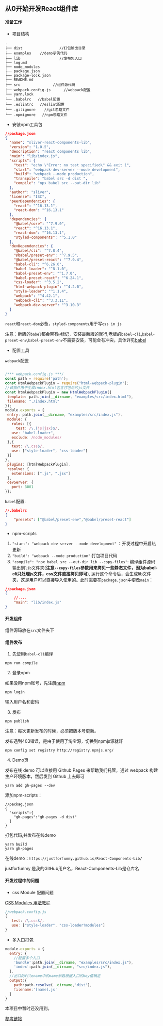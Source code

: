 ## 从0开始开发React组件库

#### 准备工作

+ 项目结构

```
.
├── dist                 //打包输出目录
├── examples    //demo示例代码                
├── lib                  //发布包入口                 
├── log.md
├── node_modules
├── package.json
├── package-lock.json
├── README.md
├── src               //组件源代码
├── webpack.config.js      //webpack配置
└── yarn.lock
└── .babelrc   //babel配置
└── .eslintrc   //eslint配置
└── .gitignore    //git忽略文件
└── .npmignore   //npm忽略文件

```

+ 安装npm工具包

````json
//package.json
{
  "name": "sliver-react-components-lib",
  "version": "1.0.5",
  "description": "react components lib",
  "main": "lib/index.js",
  "scripts": {
    "test": "echo \"Error: no test specified\" && exit 1",
    "start": "webpack-dev-server --mode development",
    "build": "webpack --mode production",
    "transpile": "babel src -d dist ",
    "compile": "npx babel src --out-dir lib"
  },
  "author": "sliver",
  "license": "ISC",
  "peerDependencies": {
    "react": "^16.13.1",
    "react-dom": "^16.13.1"
  },
  "dependencies": {
    "@babel/core": "^7.9.0",
    "react": "^16.13.1",
    "react-dom": "^16.13.1",
    "styled-components": "^5.1.0"
  },
  "devDependencies": {
    "@babel/cli": "^7.8.4",
    "@babel/preset-env": "^7.9.5",
    "@babel/preset-react": "^7.9.4",
    "babel-cli": "^6.26.0",
    "babel-loader": "^8.1.0",
    "babel-preset-env": "^1.7.0",
    "babel-preset-react": "^6.24.1",
    "css-loader": "^3.5.2",
    "html-webpack-plugin": "^4.2.0",
    "style-loader": "^1.1.4",
    "webpack": "^4.42.1",
    "webpack-cli": "^3.3.11",
    "webpack-dev-server": "^3.10.3"
  }
}

````
`react`和`react-dom`必备，`styled-components`用于写`css in js`

注意：新版的`babel`都会带有`@`标记，安装最新版的就行,老版的`babel-cli`,`babel-preset-env`,`babel-preset-env`不需要安装，可能会有冲突，具体详见[babel](https://babeljs.io/docs/en/presets)

+ 配置工具

`webpack`配置

````js

/*** webpack.config.js ***/
const path = require('path');
const HtmlWebpackPlugin = require("html-webpack-plugin");
//该插件用于生成index.html包含打包后的js文件
const htmlWebpackPlugin = new HtmlWebpackPlugin({
 template: path.join(__dirname, "examples/src/index.html"),
 filename: "./index.html"
});
module.exports = {
 entry: path.join(__dirname, "examples/src/index.js"),
 module: {
   rules: [{
     test: /\.(js|jsx)$/,
   use: "babel-loader",
   exclude: /node_modules/
 },{
   test: /\.css$/,
   use: ["style-loader", "css-loader"]
 }]
},
 plugins: [htmlWebpackPlugin],
 resolve: {
   extensions: [".js", ".jsx"]
 },
 devServer: {
   port: 3001
}};
````

`babel`配置:
````json
//.babelrc
{
    "presets": ["@babel/preset-env","@babel/preset-react"]
}

````

+ npm-scripts

1. `"start": "webpack-dev-server --mode development"`
：开发过程中开启热更新
2. `"build": "webpack --mode production"`:打包项目代码
3. `"compile": "npx babel src --out-dir lib --copy-files"`: 编译组件源码输出到`lib`文件夹(**注意`--copy-files`参数用来拷贝一些静态文件，因为babel-cli只处理js文件，css文件直接拷贝即可**),
运行这个命令后，会生成lib文件夹，这是用户可以直接导入使用的。此时需要在`package.json`中更改`main`：
````json
//package.json
{
    //....
    "main": "lib/index.js"
}

````

#### 开发组件

组件源码放在`src`文件夹下

#### 组件发布
1. 先使用`babel-cli`编译
````
npm run compile
````
2. 登录npm

如果没用npm账号，先注册[npm](https://www.npmjs.com/)

````
npm login
````
输入用户名和密码

3. 发布

````
npm publish
````


注意：每次更新发布的时候，必须把版本号更新。

发布遇到403错误，是由于使用了淘宝源，切换到npmjs源就好

````
npm config set registry http://registry.npmjs.org/
````

4. Demo页

发布在线 demo 可以直接用 Github Pages 来帮助我们托管，通过 webpack 构建生产环境版本，然后发到 Github 上去即可

````
yarn add gh-pages --dev
````

添加npm-scripts：

````
//packag.json
{
  "scripts":{
    "gh-pages":"gh-pages -d dist"
  }
}

````

打包代码,并发布在线demo

````
yarn build
yarn gh-pages
````

在线demo：`https://justforfunmy.github.io/React-Components-Lib/`

justforfunmy 是我的GitHub用户名，React-Components-Lib是仓库名


#### 开发过程中的问题

+ css Module 配置问题

[CSS Modules 用法教程](http://www.ruanyifeng.com/blog/2016/06/css_modules.html)

````js
//webpack.config.js
{
   test: /\.css$/,
   use: ["style-loader", "css-loader?modules"]
}
````

+ 多入口打包

````js
module.exports = {
  entry: {
    //配置多个入口
    'bundle':path.join(__dirname, "examples/src/index.js"),
    'index':path.join(__dirname, "src/index.js"),
  },
  //出口的filename中的name参数根据入口的key值确定
  output:{
    path:path.resolve(__dirname,'dist'),
    filename:'[name].js'
  }
}
````

本项目中暂时还没用到。




[参考链接](https://blog.csdn.net/sinat_17775997/article/details/86690152)